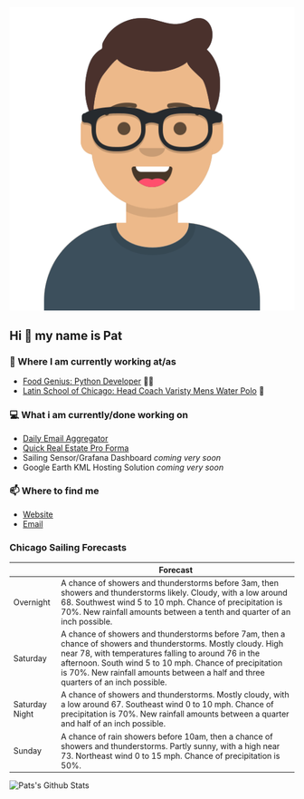 [![Social banner for p-j-falconer](https://raw.githubusercontent.com/P-J-FALCONER/P-J-FALCONER/master/assets/avataaars.svg)](https://patfalconer.com/)
## Hi :wave: my name is Pat

### 💼 Where I am currently working at/as
- [Food Genius: Python Developer](https://getfoodgenius.com/) 🍔🐍
- [Latin School of Chicago: Head Coach Varisty Mens Water Polo](https://www.latinschool.org/) 🤽


### 💻 What i am currently/done working on
 - [Daily Email Aggregator](https://github.com/P-J-FALCONER/dott_daily_mail)
 - [Quick Real Estate Pro Forma](https://github.com/P-J-FALCONER/henry)
 - Sailing Sensor/Grafana Dashboard *coming very soon*
 - Google Earth KML Hosting Solution *coming very soon*

### 📫 Where to find me
 - [Website](https://patfalconer.com/)
 - [Email](mailto:patrick.j.falconer@gmail.com)


### Chicago Sailing Forecasts
|   | Forecast  |
|---|---|
| Overnight | A chance of showers and thunderstorms before 3am, then showers and thunderstorms likely. Cloudy, with a low around 68. Southwest wind 5 to 10 mph. Chance of precipitation is 70%. New rainfall amounts between a tenth and quarter of an inch possible. |
| Saturday | A chance of showers and thunderstorms before 7am, then a chance of showers and thunderstorms. Mostly cloudy. High near 78, with temperatures falling to around 76 in the afternoon. South wind 5 to 10 mph. Chance of precipitation is 70%. New rainfall amounts between a half and three quarters of an inch possible. |
| Saturday Night | A chance of showers and thunderstorms. Mostly cloudy, with a low around 67. Southeast wind 0 to 10 mph. Chance of precipitation is 70%. New rainfall amounts between a quarter and half of an inch possible. |
| Sunday | A chance of rain showers before 10am, then a chance of showers and thunderstorms. Partly sunny, with a high near 73. Northeast wind 0 to 15 mph. Chance of precipitation is 50%. |

![Pats's Github Stats](https://github-readme-stats.vercel.app/api?username=p-j-falconer&show_icons=true&theme=radical)
